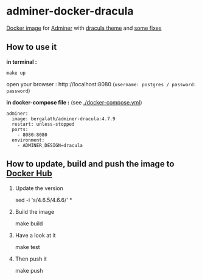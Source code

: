 # adminer-docker-dracula

[Docker image](https://hub.docker.com/r/bergalath/adminer-dracula) for [Adminer](https://github.com/vrana/adminer) with [dracula theme](https://github.com/dracula/adminer) and [some fixes](https://github.com/bergalath/dracula-adminer-theme)

## How to use it

**in terminal :**

    make up

open your browser : http://localhost:8080 (`username: postgres / password: password`)

**in docker-compose file :** (see [./docker-compose.yml](docker-compose.yml))

    adminer:
      image: bergalath/adminer-dracula:4.7.9
      restart: unless-stopped
      ports:
        - 8080:8080
      environment:
        - ADMINER_DESIGN=dracula

## How to update, build and push the image to [Docker Hub](https://hub.docker.com/r/bergalath/adminer-dracula)

1. Update the version

    sed -i 's/4.6.5/4.6.6/' *

1. Build the image

    make build

1. Have a look at it

    make test

1. Then push it

    make push
